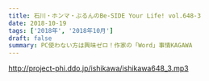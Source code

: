 ```yaml
---
title: 石川・ホンマ・ぶるんのBe-SIDE Your Life! vol.648-3
date: 2018-10-19
tags: ['2018年', '2018年10月']
draft: false
summary: PC使わない方は興味ゼロ！作家の「Word」事情KAGAWA
---
```


http://project-phi.ddo.jp/ishikawa/ishikawa648_3.mp3
